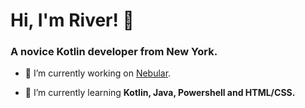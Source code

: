 # Hi, I'm River! 👋
### A novice Kotlin developer from New York.

- 🔭 I’m currently working on [Nebular](https://github.com/Nebular-Tweaks).

- 🌱 I’m currently learning **Kotlin, Java, Powershell and HTML/CSS.**
